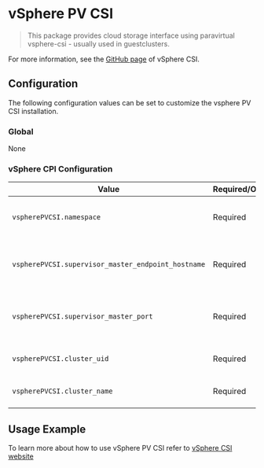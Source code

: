 # vSphere PV CSI

> This package provides cloud storage interface using paravirtual vsphere-csi - usually used in guestclusters.

For more information, see the [GitHub page](https://github.com/kubernetes-sigs/vsphere-csi-driver) of vSphere CSI.

## Configuration

The following configuration values can be set to customize the vsphere PV CSI installation.

### Global

None

### vSphere CPI Configuration

| Value | Required/Optional | Description |
|-------|-------------------|-------------|
| `vspherePVCSI.namespace` | Required | The namespace where to deploy the pv csi k8s resources. Default value is `vmware-system-csi`. |
| `vspherePVCSI.supervisor_master_endpoint_hostname` | Required | The DNS hostname to reference the supervisor cluster. Default value is `supervisor.default.svc`. |
| `vspherePVCSI.supervisor_master_port` | Required | The IP port number through which to communicate with the supervisor cluster. Default value is `6443`. |
| `vspherePVCSI.cluster_uid` | Required | The unique id of the guest cluster. Default value is `null`. |
| `vspherePVCSI.cluster_name` | Required | The name of the guest cluster. Default value is `null`. |

## Usage Example

To learn more about how to use vSphere PV CSI refer to [vSphere CSI website](https://github.com/kubernetes-sigs/vsphere-csi-driver)

